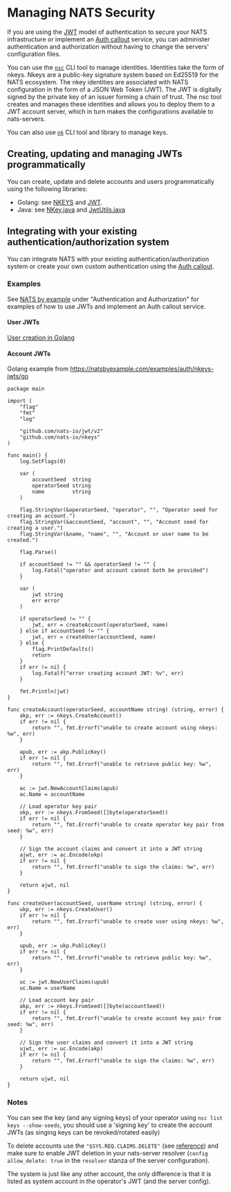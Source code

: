 # Managing NATS Security

If you are using the [JWT](../configuration/securing\_nats/jwt/) model of authentication to secure your NATS infrastructure or implement an [Auth callout](../../running-a-nats-service/configuration/securing_nats/auth_callout) service, you can administer authentication and authorization without having to change the servers' configuration files.

You can use the [`nsc`](../../using-nats/nats-tools/nsc/) CLI tool to manage identities. Identities take the form of nkeys. Nkeys are a public-key signature system based on Ed25519 for the NATS ecosystem. The nkey identities are associated with NATS configuration in the form of a JSON Web Token (JWT). The JWT is digitally signed by the private key of an issuer forming a chain of trust. The nsc tool creates and manages these identities and allows you to deploy them to a JWT account server, which in turn makes the configurations available to nats-servers.

You can also use [`nk`](https://github.com/nats-io/nkeys#readme) CLI tool and library to manage keys.

## Creating, updating and managing JWTs programmatically

You can create, update and delete accounts and users programmatically using the following libraries:

* Golang: see [NKEYS](https://github.com/nats-io/nkeys) and [JWT](https://github.com/nats-io/jwt/tree/main/v2).
* Java: see [NKey.java](https://github.com/nats-io/nats.java/blob/main/src/main/java/io/nats/client/NKey.java) and [JwtUtils.java](https://github.com/nats-io/nats.java/blob/main/src/main/java/io/nats/client/support/JwtUtils.java)

## Integrating with your existing authentication/authorization system

You can integrate NATS with your existing authentication/authorization system or create your own custom authentication using the [Auth callout](../../running-a-nats-service/configuration/securing_nats/auth_callout).

### Examples

See [NATS by example](https://natsbyexample.com/) under "Authentication and Authorization" for examples of how to use JWTs and implement an Auth callout service.

#### User JWTs

[User creation in Golang](jwt.md#automated-sign-up-services---jwt-and-nkey-libraries)

#### Account JWTs

Golang example from https://natsbyexample.com/examples/auth/nkeys-jwts/go

```
package main

import (
	"flag"
	"fmt"
	"log"

	"github.com/nats-io/jwt/v2"
	"github.com/nats-io/nkeys"
)

func main() {
	log.SetFlags(0)

	var (
		accountSeed  string
		operatorSeed string
		name         string
	)

	flag.StringVar(&operatorSeed, "operator", "", "Operator seed for creating an account.")
	flag.StringVar(&accountSeed, "account", "", "Account seed for creating a user.")
	flag.StringVar(&name, "name", "", "Account or user name to be created.")

	flag.Parse()

	if accountSeed != "" && operatorSeed != "" {
		log.Fatal("operator and account cannot both be provided")
	}

	var (
		jwt string
		err error
	)

	if operatorSeed != "" {
		jwt, err = createAccount(operatorSeed, name)
	} else if accountSeed != "" {
		jwt, err = createUser(accountSeed, name)
	} else {
		flag.PrintDefaults()
		return
	}
	if err != nil {
		log.Fatalf("error creating account JWT: %v", err)
	}

	fmt.Println(jwt)
}

func createAccount(operatorSeed, accountName string) (string, error) {
	akp, err := nkeys.CreateAccount()
	if err != nil {
		return "", fmt.Errorf("unable to create account using nkeys: %w", err)
	}

	apub, err := akp.PublicKey()
	if err != nil {
		return "", fmt.Errorf("unable to retrieve public key: %w", err)
	}

	ac := jwt.NewAccountClaims(apub)
	ac.Name = accountName

	// Load operator key pair
	okp, err := nkeys.FromSeed([]byte(operatorSeed))
	if err != nil {
		return "", fmt.Errorf("unable to create operator key pair from seed: %w", err)
	}

	// Sign the account claims and convert it into a JWT string
	ajwt, err := ac.Encode(okp)
	if err != nil {
		return "", fmt.Errorf("unable to sign the claims: %w", err)
	}

	return ajwt, nil
}

func createUser(accountSeed, userName string) (string, error) {
	ukp, err := nkeys.CreateUser()
	if err != nil {
		return "", fmt.Errorf("unable to create user using nkeys: %w", err)
	}

	upub, err := ukp.PublicKey()
	if err != nil {
		return "", fmt.Errorf("unable to retrieve public key: %w", err)
	}

	uc := jwt.NewUserClaims(upub)
	uc.Name = userName

	// Load account key pair
	akp, err := nkeys.FromSeed([]byte(accountSeed))
	if err != nil {
		return "", fmt.Errorf("unable to create account key pair from seed: %w", err)
	}

	// Sign the user claims and convert it into a JWT string
	ujwt, err := uc.Encode(akp)
	if err != nil {
		return "", fmt.Errorf("unable to sign the claims: %w", err)
	}

	return ujwt, nil
}
```

### Notes

You can see the key (and any signing keys) of your operator using `nsc list keys --show-seeds`, you should use a 'signing key' to create the account JWTs (as singing keys can be revoked/rotated easily)

To delete accounts use the `"$SYS.REQ.CLAIMS.DELETE"` (see [reference](jwt.md#subjects-available-when-using-nats-based-resolver)) and make sure to enable JWT deletion in your nats-server resolver (`config allow_delete: true` in the `resolver` stanza of the server configuration).

The system is just like any other account, the only difference is that it is listed as system account in the operator's JWT (and the server config).
